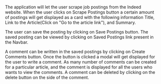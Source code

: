 The application will let the user scrape job postings from the Indeed website. When the user clicks on Scrape Postings 
button a certain amount of postings will get displayed as a card with the following information Title, Link to the 
Article(Click on "Go to the article link"), and Summary.

The user can save the posting by clicking on Save Postings button. The saved posting can be viewed by clicking on 
Saved Postings link present in the Navbar.

A comment can be written in the saved postings by clicking on Create Comments button. Once the button is clicked a 
modal will get displayed for the user to write a comment. As many number of comments can be created for a particular article, 
and the comment is displayed for all the users who wants to view the comments. A comment can be deleted by clicking on the 
delete button on the side of the comment.
